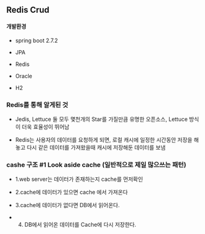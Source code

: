 ## Redis Crud 

#### 개발환경

* spring boot 2.7.2

* JPA

* Redis 

* Oracle

* H2


### Redis를 통해 알게된 것

* Jedis, Lettuce 둘 모두 몇천개의 Star를 가질만큼 유명한 오픈소스, Lettuce 방식이 더욱 효율성이 뛰어남

* Redis는 사용자의 데이터를 요청하게 되면, 로컬 캐시에 일정한 시간동안 저장을 해놓고 다시 같은 데이터를 가져왔을때 캐시에 저장해둔 데이터를 보냄


### cashe 구조 #1 Look aside cache (일반적으로 제일 많으쓰는 패턴)

* 1.web server는 데이터가 존재하는지 cache를 먼저확인

* 2.cache에 데이터가 있으면 cache 에서 가져온다

* 3.cache에 데이터가 없다면 DB에서 읽어온다.

* 4. DB에서 읽어온 데이터를 Cache에 다시 저장한다.
